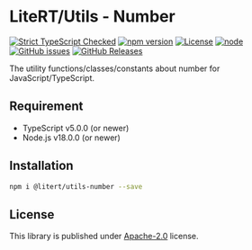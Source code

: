 # LiteRT/Utils - Number

[![Strict TypeScript Checked](https://badgen.net/badge/TS/Strict "Strict TypeScript Checked")](https://www.typescriptlang.org)
[![npm version](https://img.shields.io/npm/v/@litert/utils-number.svg?colorB=brightgreen)](https://www.npmjs.com/package/@litert/utils-number "Stable Version")
[![License](https://img.shields.io/npm/l/@litert/utils-number.svg?maxAge=2592000?style=plastic)](https://github.com/litert/utils/blob/master/LICENSE)
[![node](https://img.shields.io/node/v/@litert/utils-number.svg?colorB=brightgreen)](https://nodejs.org/dist/latest-v8.x/)
[![GitHub issues](https://img.shields.io/github/issues/litert/utils.js.svg)](https://github.com/litert/utils.js/issues)
[![GitHub Releases](https://img.shields.io/github/release/litert/utils.js.svg)](https://github.com/litert/utils.js/releases "Stable Release")

The utility functions/classes/constants about number for JavaScript/TypeScript.

## Requirement

- TypeScript v5.0.0 (or newer)
- Node.js v18.0.0 (or newer)

## Installation

```sh
npm i @litert/utils-number --save
```

## License

This library is published under [Apache-2.0](https://github.com/litert/utils.js/blob/master/LICENSE) license.
